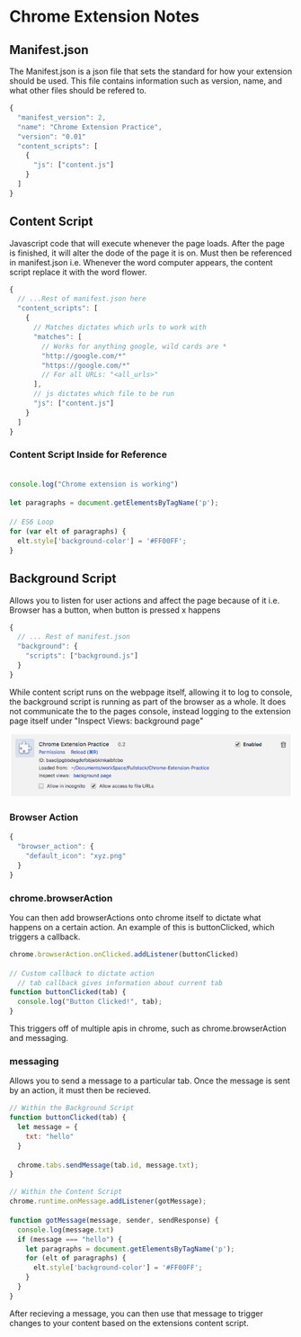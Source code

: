 # Chrome Extension Notes

## Manifest.json
The Manifest.json is a json file that sets the standard for how your extension should be used. This file contains information such as version, name, and what other files should be refered to.

```javascript
{
  "manifest_version": 2,
  "name": "Chrome Extension Practice",
  "version": "0.01"
  "content_scripts": [
    {
      "js": ["content.js"]
    }
  ]
}
```
## Content Script
Javascript code that will execute whenever the page loads. After the page is finished, it will alter the dode of the page it is on. Must then be referenced in manifest.json
i.e. Whenever the word computer appears, the content script replace it with the word flower.

```javascript
{ 
  // ...Rest of manifest.json here
  "content_scripts": [
    {
      // Matches dictates which urls to work with
      "matches": [
        // Works for anything google, wild cards are *
        "http://google.com/*"
        "https://google.com/*"
        // For all URLs: "<all_urls>"
      ],
      // js dictates which file to be run
      "js": ["content.js"]
    }
  ]
}
```
### Content Script Inside for Reference

```javascript

console.log("Chrome extension is working")

let paragraphs = document.getElementsByTagName('p');

// ES6 Loop
for (var elt of paragraphs) {
  elt.style['background-color'] = '#FF00FF';
}
```

## Background Script
Allows you to listen for user actions and affect the page because of it
i.e. Browser has a button, when button is pressed x happens

```javascript
{
  // ... Rest of manifest.json
  "background": {
    "scripts": ["background.js"]
  }
}
```
While content script runs on the webpage itself, allowing it to log to console, the background script is running as part of the browser as a whole. It does not communicate the to the pages console, instead logging to the extension page itself under "Inspect Views: background page"

![Inspect Views](/assets/images/inspect-views.png)

### Browser Action

```javascript
{
  "browser_action": {
    "default_icon": "xyz.png"
  }
}
```
### chrome.browserAction

You can then add browserActions onto chrome itself to dictate what happens on a certain action. An example of this is buttonClicked, which triggers a callback.

```javascript
chrome.browserAction.onClicked.addListener(buttonClicked)

// Custom callback to dictate action
  // tab callback gives information about current tab
function buttonClicked(tab) {
  console.log("Button Clicked!", tab);
}
```

This triggers off of multiple apis in chrome, such as chrome.browserAction and messaging.

### messaging
Allows you to send a message to a particular tab. Once the message is sent by an action, it must then be recieved.

```javascript
// Within the Background Script
function buttonClicked(tab) {
  let message = {
    txt: "hello"
  }

  chrome.tabs.sendMessage(tab.id, message.txt);
}
```

```javascript
// Within the Content Script
chrome.runtime.onMessage.addListener(gotMessage);

function gotMessage(message, sender, sendResponse) {
  console.log(message.txt)
  if (message === "hello") {
    let paragraphs = document.getElementsByTagName('p');
    for (elt of paragraphs) {
      elt.style['background-color'] = '#FF00FF';
    }
  }
}
```

After recieving a message, you can then use that message to trigger changes to your content based on the extensions content script.